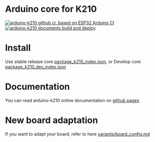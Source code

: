 # Arduino core for K210

[![arduino-k210 github ci, based on ESP32 Arduino CI](https://github.com/kendryte/arduino-k210/actions/workflows/push.yml/badge.svg)](https://github.com/kendryte/arduino-k210/actions/workflows/push.yml) [![arduino-k210 documents build and deploy](https://github.com/kendryte/arduino-k210/actions/workflows/docs.yml/badge.svg)](https://github.com/kendryte/arduino-k210/actions/workflows/docs.yml) 

# Install

Use stable release core [package_k210_index.json](https://raw.githubusercontent.com/kendryte/arduino-k210/gh-pages/package_k210_index.json), or Develop core [package_k210_dev_index.json](https://raw.githubusercontent.com/kendryte/arduino-k210/gh-pages/package_k210_dev_index.json)

# Documentation

You can read arduino-k210 online documentation on [github pages](https://kendryte.github.io/arduino-k210/main/)

# New board adaptation

If you want to adapt your board, refer to here [variants/board_config.md](variants/board_config.md)